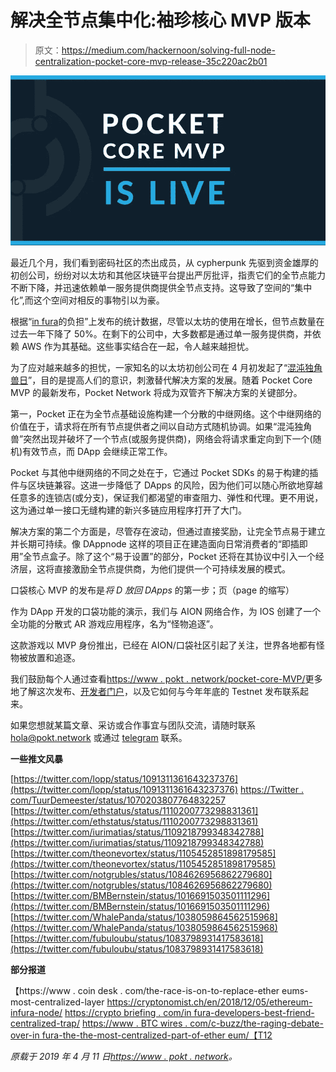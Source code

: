 # 解决全节点集中化:袖珍核心 MVP 版本

> 原文：<https://medium.com/hackernoon/solving-full-node-centralization-pocket-core-mvp-release-35c220ac2b01>

![](img/392a153d1b21d05ea4f8c380190a523e.png)

最近几个月，我们看到密码社区的杰出成员，从 cypherpunk 先驱到资金雄厚的初创公司，纷纷对以太坊和其他区块链平台提出严厉批评，指责它们的全节点能力不断下降，并迅速依赖单一服务提供商提供全节点支持。这导致了空间的“集中化”,而这个空间对相反的事物引以为豪。

根据“[in fura](https://thebitcoin.pub/t/the-burden-of-infura/52394)的负担”上发布的统计数据，尽管以太坊的使用在增长，但节点数量在过去一年下降了 50%。在剩下的公司中，大多数都是通过单一服务提供商，并依赖 AWS 作为其基础。这些事实结合在一起，令人越来越担忧。

为了应对越来越多的担忧，一家知名的以太坊初创公司在 4 月初发起了“[混沌独角兽日](https://chaos-unicorn-day.org/)”，目的是提高人们的意识，刺激替代解决方案的发展。随着 Pocket Core MVP 的最新发布，Pocket Network 将成为双管齐下解决方案的关键部分。

第一，Pocket 正在为全节点基础设施构建一个分散的中继网络。这个中继网络的价值在于，请求将在所有节点提供者之间以自动方式随机协调。如果“混沌独角兽”突然出现并破坏了一个节点(或服务提供商)，网络会将请求重定向到下一个(随机)有效节点，而 DApp 会继续正常工作。

Pocket 与其他中继网络的不同之处在于，它通过 Pocket SDKs 的易于构建的插件与区块链兼容。这进一步降低了 DApps 的风险，因为他们可以随心所欲地穿越任意多的连锁店(或分支)，保证我们都渴望的审查阻力、弹性和代理。更不用说，这为通过单一接口无缝构建的新兴多链应用程序打开了大门。

解决方案的第二个方面是，尽管存在波动，但通过直接奖励，让完全节点易于建立并长期可持续。像 DAppnode 这样的项目正在建造面向日常消费者的“即插即用”全节点盒子。除了这个“易于设置”的部分，Pocket 还将在其协议中引入一个经济层，这将直接激励全节点提供商，为他们提供一个可持续发展的模式。

口袋核心 MVP 的发布是*将 D 放回 DApps* 的第一步；页（page 的缩写）

作为 DApp 开发的口袋功能的演示，我们与 AION 网络合作，为 IOS 创建了一个全功能的分散式 AR 游戏应用程序，名为“怪物追逐”。

这款游戏以 MVP 身份推出，已经在 AION/口袋社区引起了关注，世界各地都有怪物被放置和追逐。

我们鼓励每个人通过查看[https://www . pokt . network/pocket-core-MVP/](https://www.pokt.network/pocket-core-mvp/)更多地了解这次发布、[开发者门户](http://docs.pokt.network)，以及它如何与今年年底的 Testnet 发布联系起来。

如果您想就某篇文章、采访或合作事宜与团队交流，请随时联系 hola@pokt.network 或通过 [telegram](https://t.me/POKTnetwork) 联系。

**一些推文风暴**

[https://twitter.com/lopp/status/1091311361643237376](https://twitter.com/lopp/status/1091311361643237376)
[https://Twitter . com/TuurDemeester/status/1070203807764832257](https://twitter.com/TuurDemeester/status/1070203807764832257)
[https://twitter.com/ethstatus/status/1110200773298831361](https://twitter.com/ethstatus/status/1110200773298831361)
[https://twitter.com/iurimatias/status/1109218799348342788](https://twitter.com/iurimatias/status/1109218799348342788)
[https://twitter.com/theonevortex/status/1105452851898179585](https://twitter.com/theonevortex/status/1105452851898179585)
[https://twitter.com/notgrubles/status/1084626956862279680](https://twitter.com/notgrubles/status/1084626956862279680)
[https://twitter.com/BMBernstein/status/1016691503501111296](https://twitter.com/BMBernstein/status/1016691503501111296)
[https://twitter.com/WhalePanda/status/1038059864562515968](https://twitter.com/WhalePanda/status/1038059864562515968)
[https://twitter.com/fubuloubu/status/1083798931417583618](https://twitter.com/fubuloubu/status/1083798931417583618)

**部分报道**

【https://www . coin desk . com/the-race-is-on-to-replace-ether eums-most-centralized-layer
https://cryptonomist.ch/en/2018/12/05/ethereum-infura-node/
[https://crypto briefing . com/in fura-developers-best-friend-centralized-trap/](https://cryptobriefing.com/infura-developers-best-friend-centralized-trap/)
[https://www . BTC wires . com/c-buzz/the-raging-debate-over-in fura-the-the-most-centralized-part-of-ether eum/【T12](https://www.btcwires.com/c-buzz/the-raging-debate-over-infura-the-most-centralized-part-of-ethereum/)

*原载于 2019 年 4 月 11 日*[*https://www . pokt . network*](https://www.pokt.network/pocket-core-mvp-release/)*。*